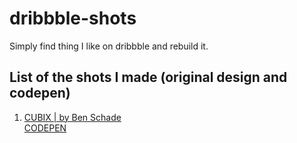 # dribbble-shots

Simply find thing I like on dribbble and rebuild it.

## List of the shots I made (original design and codepen)

1. [CUBIX | by Ben Schade](https://dribbble.com/shots/7080960-CUBIX-Project-Collaboration-and-Organization/attachments/82470?mode=media) <br>
   [CODEPEN](https://codepen.io/maximedaraize/pen/JjYbpeG)
